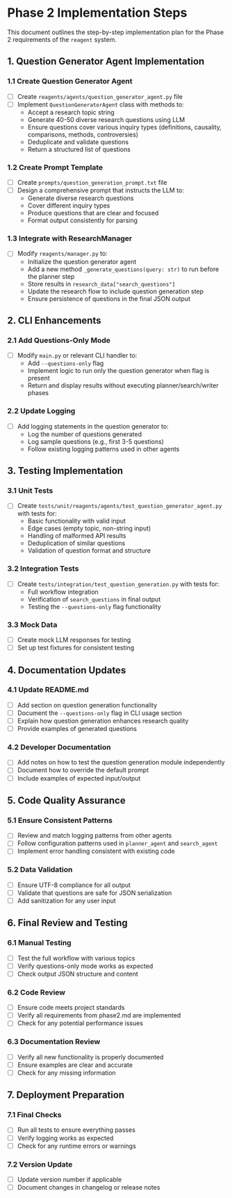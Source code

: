 # Phase 2 Implementation Steps

This document outlines the step-by-step implementation plan for the Phase 2 requirements of the `reagent` system.

## 1. Question Generator Agent Implementation

### 1.1 Create Question Generator Agent
- [ ] Create `reagents/agents/question_generator_agent.py` file
- [ ] Implement `QuestionGeneratorAgent` class with methods to:
  - Accept a research topic string
  - Generate 40-50 diverse research questions using LLM
  - Ensure questions cover various inquiry types (definitions, causality, comparisons, methods, controversies)
  - Deduplicate and validate questions
  - Return a structured list of questions

### 1.2 Create Prompt Template
- [ ] Create `prompts/question_generation_prompt.txt` file
- [ ] Design a comprehensive prompt that instructs the LLM to:
  - Generate diverse research questions
  - Cover different inquiry types
  - Produce questions that are clear and focused
  - Format output consistently for parsing

### 1.3 Integrate with ResearchManager
- [ ] Modify `reagents/manager.py` to:
  - Initialize the question generator agent
  - Add a new method `_generate_questions(query: str)` to run before the planner step
  - Store results in `research_data["search_questions"]`
  - Update the research flow to include question generation step
  - Ensure persistence of questions in the final JSON output

## 2. CLI Enhancements

### 2.1 Add Questions-Only Mode
- [ ] Modify `main.py` or relevant CLI handler to:
  - Add `--questions-only` flag
  - Implement logic to run only the question generator when flag is present
  - Return and display results without executing planner/search/writer phases

### 2.2 Update Logging
- [ ] Add logging statements in the question generator to:
  - Log the number of questions generated
  - Log sample questions (e.g., first 3-5 questions)
  - Follow existing logging patterns used in other agents

## 3. Testing Implementation

### 3.1 Unit Tests
- [ ] Create `tests/unit/reagents/agents/test_question_generator_agent.py` with tests for:
  - Basic functionality with valid input
  - Edge cases (empty topic, non-string input)
  - Handling of malformed API results
  - Deduplication of similar questions
  - Validation of question format and structure

### 3.2 Integration Tests
- [ ] Create `tests/integration/test_question_generation.py` with tests for:
  - Full workflow integration
  - Verification of `search_questions` in final output
  - Testing the `--questions-only` flag functionality

### 3.3 Mock Data
- [ ] Create mock LLM responses for testing
- [ ] Set up test fixtures for consistent testing

## 4. Documentation Updates

### 4.1 Update README.md
- [ ] Add section on question generation functionality
- [ ] Document the `--questions-only` flag in CLI usage section
- [ ] Explain how question generation enhances research quality
- [ ] Provide examples of generated questions

### 4.2 Developer Documentation
- [ ] Add notes on how to test the question generation module independently
- [ ] Document how to override the default prompt
- [ ] Include examples of expected input/output

## 5. Code Quality Assurance

### 5.1 Ensure Consistent Patterns
- [ ] Review and match logging patterns from other agents
- [ ] Follow configuration patterns used in `planner_agent` and `search_agent`
- [ ] Implement error handling consistent with existing code

### 5.2 Data Validation
- [ ] Ensure UTF-8 compliance for all output
- [ ] Validate that questions are safe for JSON serialization
- [ ] Add sanitization for any user input

## 6. Final Review and Testing

### 6.1 Manual Testing
- [ ] Test the full workflow with various topics
- [ ] Verify questions-only mode works as expected
- [ ] Check output JSON structure and content

### 6.2 Code Review
- [ ] Ensure code meets project standards
- [ ] Verify all requirements from phase2.md are implemented
- [ ] Check for any potential performance issues

### 6.3 Documentation Review
- [ ] Verify all new functionality is properly documented
- [ ] Ensure examples are clear and accurate
- [ ] Check for any missing information

## 7. Deployment Preparation

### 7.1 Final Checks
- [ ] Run all tests to ensure everything passes
- [ ] Verify logging works as expected
- [ ] Check for any runtime errors or warnings

### 7.2 Version Update
- [ ] Update version number if applicable
- [ ] Document changes in changelog or release notes
